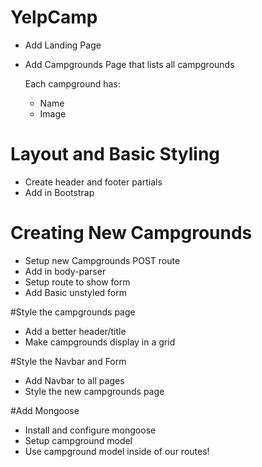 # YelpCamp

* Add Landing Page
* Add Campgrounds Page that lists all campgrounds

    Each campground has:
    * Name
    * Image
    
# Layout and Basic Styling
* Create header and footer partials
* Add in Bootstrap


# Creating New Campgrounds
* Setup new Campgrounds POST route
* Add in body-parser
* Setup route to show form
* Add Basic unstyled form

#Style the campgrounds page
* Add a better header/title
* Make campgrounds display in a grid

#Style the Navbar and Form
* Add Navbar to all pages
* Style the new campgrounds page


#Add Mongoose
* Install and configure mongoose
* Setup campground model
* Use campground model inside of our routes!